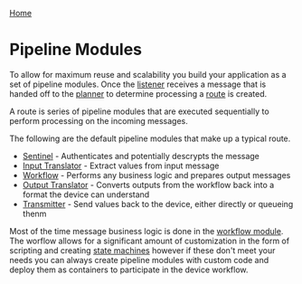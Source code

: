 [Home](../Index.md) 

# Pipeline Modules

To allow for maximum reuse and scalability you build your application as a set of pipeline modules.  Once the [listener](Listener.md) 
receives a message that is handed off to the [planner](Planner.md) to determine processing a [route](../Routes/Route.md) is created.

A route is series of pipeline modules that are executed sequentially to perform processing on the incoming messages.

The following are the default pipeline modules that make up a typical route.

* [Sentinel](Sentinel.md) - Authenticates and potentially descrypts the message
* [Input Translator](InputTranslator.md) - Extract values from input message
* [Workflow](Workflow.md) - Performs any business logic and prepares output messages
* [Output Translator](OutputTranslator.md) - Converts outputs from the workflow back into a format the device can understand
* [Transmitter](Transmitter.md) - Send values back to the device, either directly or queueing thenm

Most of the time message business logic is done in the [workflow module](Workflow.md).  The worflow allows for a significant amount
of customization in the form of scripting and creating [state machines](../Workflows/StateMachines.md) however if these don't meet
your needs you can always create pipeline modules with custom code and deploy them as containers to participate in the device workflow.